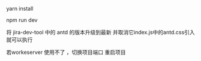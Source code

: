 yarn install

npm run dev

将 jira-dev-tool 中的 antd 的版本升级到最新 并取消它index.js中的antd.css引入 就可以执行

若workeserver 使用不了 ，切换项目端口 重启项目
